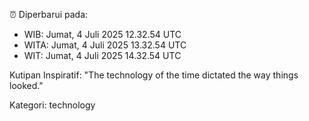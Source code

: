 ⏰ Diperbarui pada:
- WIB: Jumat, 4 Juli 2025 12.32.54 UTC
- WITA: Jumat, 4 Juli 2025 13.32.54 UTC
- WIT: Jumat, 4 Juli 2025 14.32.54 UTC

Kutipan Inspiratif:
"The technology of the time dictated the way things looked."


Kategori: technology

